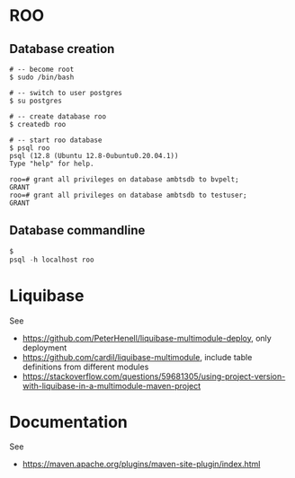 # ROO

## Database creation

``` 
# -- become root 
$ sudo /bin/bash

# -- switch to user postgres
$ su postgres

# -- create database roo
$ createdb roo

# -- start roo database
$ psql roo
psql (12.8 (Ubuntu 12.8-0ubuntu0.20.04.1))
Type "help" for help.

roo=# grant all privileges on database ambtsdb to bvpelt;
GRANT
roo=# grant all privileges on database ambtsdb to testuser;
GRANT

```

## Database commandline

```sql
$
psql -h localhost roo
```

# Liquibase

See

- https://github.com/PeterHenell/liquibase-multimodule-deploy, only deployment
- https://github.com/cardil/liquibase-multimodule, include table definitions from different modules
- https://stackoverflow.com/questions/59681305/using-project-version-with-liquibase-in-a-multimodule-maven-project

# Documentation

See

- https://maven.apache.org/plugins/maven-site-plugin/index.html
